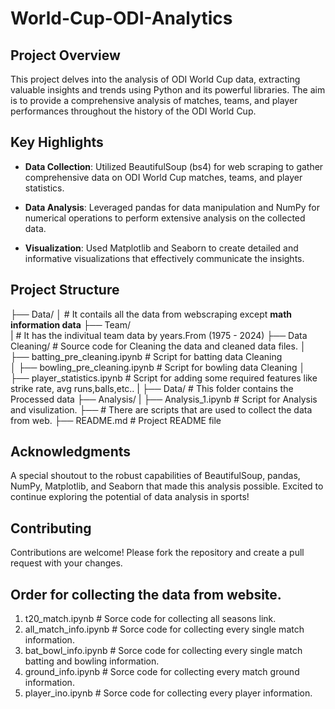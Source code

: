 # World-Cup-ODI-Analytics

## Project Overview
This project delves into the analysis of ODI World Cup data, extracting valuable insights and trends using Python and its powerful libraries. The aim is to provide a comprehensive analysis of matches, teams, and player performances throughout the history of the ODI World Cup.

## Key Highlights
- **Data Collection**: Utilized BeautifulSoup (bs4) for web scraping to gather comprehensive data on ODI World Cup matches, teams, and player statistics.

- **Data Analysis**: Leveraged pandas for data manipulation and NumPy for numerical operations to perform extensive analysis on the collected data.

- **Visualization**: Used Matplotlib and Seaborn to create detailed and informative visualizations that effectively communicate the insights.

## Project Structure
├── Data/
│   # It contails all the data from webscraping except **math information data**
├── Team/              
|   # It has the indivitual team data by years.From (1975 - 2024)
├── Data Cleaning/                  # Source code for Cleaning the data and cleaned data files.
│   ├── batting_pre_cleaning.ipynb  # Script for batting data Cleaning  
│   ├── bowling_pre_cleaning.ipynb  # Script for bowling data Cleaning
│   ├── player_statistics.ipynb     # Script for adding some required features like strike rate, avg runs,balls,etc..
|   ├── Data/                       # This folder contains the Processed data
├── Analysis/
|  ├── Analysis_1.ipynb             # Script for Analysis and visulization.
├── # There are scripts that are used to collect the data from web.
├── README.md                       # Project README file


## Acknowledgments
A special shoutout to the robust capabilities of BeautifulSoup, pandas, NumPy, Matplotlib, and Seaborn that made this analysis possible. Excited to continue exploring the potential of data analysis in sports!

## Contributing
Contributions are welcome! Please fork the repository and create a pull request with your changes.


## Order for collecting the data from website.
1) t20_match.ipynb                  # Sorce code for collecting all seasons link.
2) all_match_info.ipynb             # Sorce code for collecting every single match information.
3) bat_bowl_info.ipynb              # Sorce code for collecting every single match batting and bowling information.
4) ground_info.ipynb                # Sorce code for collecting every match ground information.
5) player_ino.ipynb                 # Sorce code for collecting every player information.
